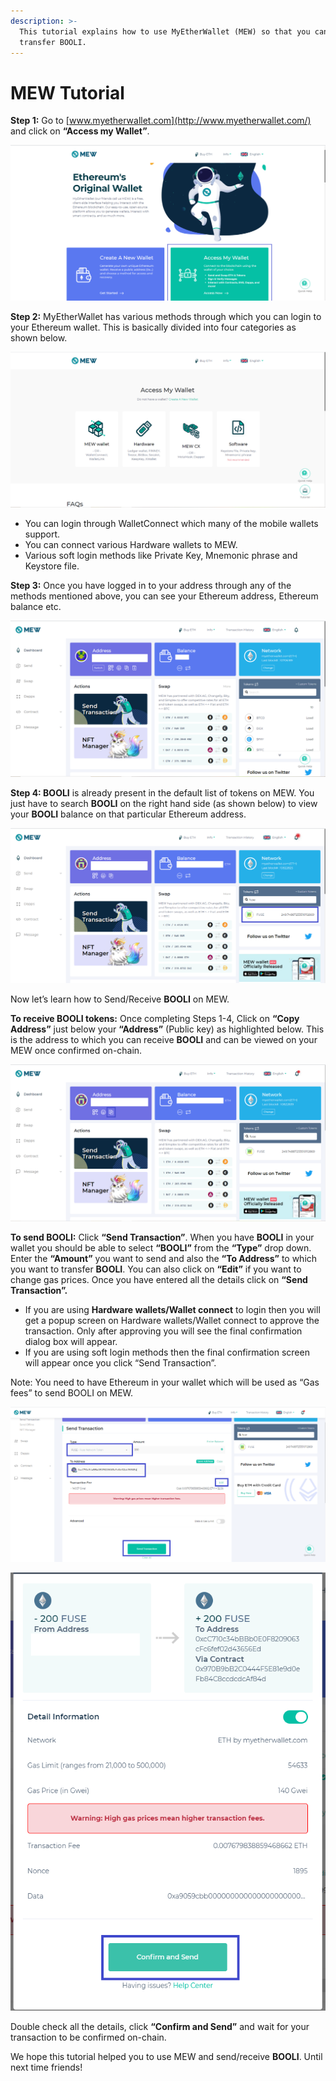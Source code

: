 ```yaml
---
description: >-
  This tutorial explains how to use MyEtherWallet (MEW) so that you can view and
  transfer BOOLI.
---
```


# MEW Tutorial

**Step 1:** Go to [www.myetherwallet.com](http://www.myetherwallet.com/) and click on **“Access my Wallet”**.

![](../.gitbook/assets/2%20%283%29.png)

**Step 2:** MyEtherWallet has various methods through which you can login to your Ethereum wallet. This is basically divided into four categories as shown below.

![](../.gitbook/assets/1%20%282%29.png)

* You can login through WalletConnect which many of the mobile wallets support.
* You can connect various Hardware wallets to MEW.
* Various soft login methods like Private Key, Mnemonic phrase and Keystore file.

**Step 3:** Once you have logged in to your address through any of the methods mentioned above, you can see your Ethereum address, Ethereum balance etc.

![](../.gitbook/assets/6%20%283%29.png)

**Step 4: BOOLI** is already present in the default list of tokens on MEW. You just have to search **BOOLI** on the right hand side \(as shown below\) to view your **BOOLI** balance on that particular Ethereum address.

![](../.gitbook/assets/7%20%282%29.png)

Now let’s learn how to Send/Receive **BOOLI** on MEW.

**To receive BOOLI tokens:** Once completing Steps 1-4, Click on **“Copy Address”** just below your **“Address”** \(Public key\) as highlighted below. This is the address to which you can receive **BOOLI** and can be viewed on your MEW once confirmed on-chain.

![](../.gitbook/assets/8.png)

**To send BOOLI:** Click **“Send Transaction”**. When you have **BOOLI** in your wallet you should be able to select **“BOOLI”** from the **“Type”** drop down. Enter the **“Amount”** you want to send and also the **“To Address”** to which you want to transfer **BOOLI**. You can also click on **“Edit”** if you want to change gas prices. Once you have entered all the details click on **“Send Transaction”.**

* If you are using **Hardware wallets/Wallet connect** to login then you will get a popup screen on Hardware wallets/Wallet connect to approve the transaction. Only after approving you will see the final confirmation dialog box will appear.
*  If you are using soft login methods then the final confirmation screen will appear once you click “Send Transaction”.

Note: You need to have Ethereum in your wallet which will be used as “Gas fees” to send BOOLI on MEW.

![](../.gitbook/assets/9%20%282%29.png)

![](../.gitbook/assets/10%20%281%29.png)

Double check all the details, click **“Confirm and Send”** and wait for your transaction to be confirmed on-chain.

We hope this tutorial helped you to use MEW and send/receive **BOOLI**. Until next time friends!

